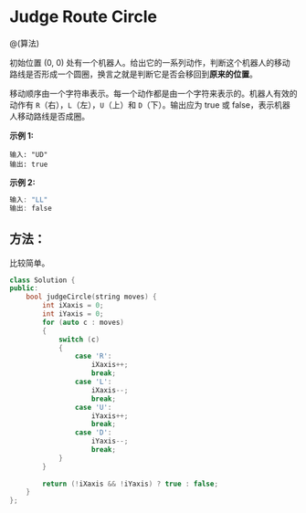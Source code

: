 # Judge Route Circle

@(算法)

初始位置 (0, 0) 处有一个机器人。给出它的一系列动作，判断这个机器人的移动路线是否形成一个圆圈，换言之就是判断它是否会移回到**原来的位置**。

移动顺序由一个字符串表示。每一个动作都是由一个字符来表示的。机器人有效的动作有 `R`（右），`L`（左），`U`（上）和 `D`（下）。输出应为 true 或 false，表示机器人移动路线是否成圈。

**示例 1:**

```powshell
输入: "UD"
输出: true
```

**示例 2:**

```powershell
输入: "LL"
输出: false
```

## 方法：

比较简单。

```cpp
class Solution {
public:
    bool judgeCircle(string moves) {
        int iXaxis = 0;
        int iYaxis = 0;
        for (auto c : moves)
        {
            switch (c)
            {
                case 'R':
                    iXaxis++;
                    break;
                case 'L':
                    iXaxis--;
                    break;
                case 'U':
                    iYaxis++;
                    break;
                case 'D':
                    iYaxis--;
                    break;
            } 
        }
        
        return (!iXaxis && !iYaxis) ? true : false;
    }
};
```
